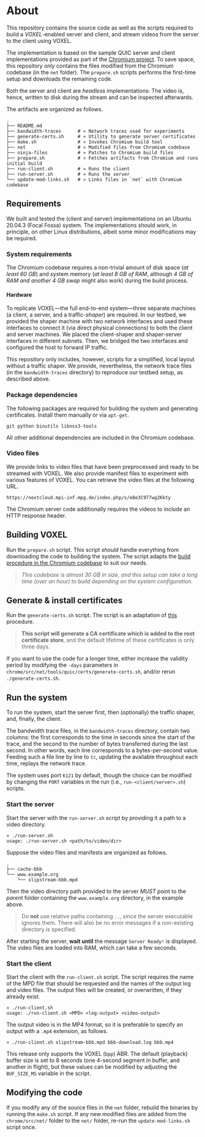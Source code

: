 # About

This repository contains the source code as well as the scripts required to build a *VOXEL*-enabled server and client, and stream videos from the server to the client using VOXEL.

The implementation is based on the sample QUIC server and client implementations provided as part of the [Chromium project](https://www.chromium.org/). To save space, this repository *only* contains the files modified from the Chromium codebase (in the `net` folder). The `prepare.sh` scripts performs the
first-time setup and downloads the remaining code.

Both the server and client are *headless* implementations: The video is, hence, written to disk during the stream and can be inspected afterwards.

The artifacts are organized as follows.

```
.
├── README.md
├── bandwidth-traces      # » Network traces used for experiments
├── generate-certs.sh     # » Utility to generate server certificates
├── make.sh               # » Invokes Chromium build tool
├── net                   # » Modified files from Chromium codebase
├── ninja-files           # » Patches to Chromium build files
├── prepare.sh            # » Fetches artifacts from Chromium and runs initial build
├── run-client.sh         # » Runs the client
├── run-server.sh         # » Runs the server
└── update-mod-links.sh   # » Links files in `net` with Chromium codebase
```


## Requirements

We built and tested the (client and server) implementations on an Ubuntu 20.04.3 (Focal Fossa) system. The implementations should work, in principle, on other Linux distributions, albeit some minor modifications may be required.

### System requirements

The Chromium codebase requires a non-trivial amount of disk space (*at least 60 GB*) and system memory (*at least 8 GB of RAM*, although *4 GB of RAM and another 4 GB swap* might also work) during the build process.

#### Hardware

To replicate *VOXEL*—the full end-to-end system—three separate machines (a client, a server, and a traffic-*shaper*) are required. In our testbed, we provided the shaper machine with two network interfaces and used these interfaces to connect it (via direct physical connections) to both the client and server machines. We placed the client-shaper and shaper-server interfaces in different subnets. Then, we bridged the two interfaces and configured the host to forward IP traffic.

This repository only includes, however, scripts for a simplified, local layout without a traffic shaper. We provide, nevertheless, the network trace files (in the `bandwidth-traces` directory) to reproduce our testbed setup, as described above.

### Package dependencies

The following packages are required for building the system and generating certificates. Install  them manually or via `apt-get`.

```
git python binutils libnss3-tools
```

All other additional dependencies are included in the Chromium codebase.

### Video files

We provide links to video files that have been preprocessed and ready to be streamed with VOXEL. We also provide manifest files to experiment with various features of VOXEL. You can retrieve the video files at the following URL.

    https://nextcloud.mpi-inf.mpg.de/index.php/s/e8e3C977wg2Kkty

The Chromium server code additionally requires the videos to include an HTTP response header.


## Building VOXEL

Run the `prepare.sh` script. This script *should* handle everything from downloading the code to building the system. The script adapts the [build procedure in the Chromium codebase](https://chromium.googlesource.com/chromium/src/+/refs/heads/main/docs/linux/build_instructions.md) to suit our needs.

> *This codebase is almost 30 GB in size, and this setup can take a long time (over an hour) to build depending on the system configuration.*


## Generate & install certificates

Run the `generate-certs.sh` script. The script is an adaptation of [this](https://chromium.googlesource.com/chromium/src/+/refs/heads/main/docs/linux/cert_management.md) procedure.

  > **This script will generate a CA certificate which is added to the root certificate store**, and the default lifetime of these certificates is only three days.
  
If you want to use the code for a longer time, either increase the validity period by modifying the `-days` parameters in `chrome/src/net/tools/quic/certs/generate-certs.sh`, and/or rerun `./generate-certs.sh`.

## Run the system

To run the system, start the server first, then (optionally) the traffic shaper, and, finally, the client.

The bandwidth trace files, in the `bandwidth-traces` directory, contain two columns: the first corresponds to the time in seconds since the start of the trace, and the second to the number of bytes transferred during the last second. In other words, each line corresponds to a bytes-per-second value. Feeding such a file line by line to `tc`, updating the available throughout each time, replays the network trace.

The system uses port `6121` by default, though the choice can be modified by changing the `PORT` variables in the run (i.e., `run-<client/server>.sh`) scripts.

### Start the server

Start the server with the `run-server.sh` script by providing it a path to a video directory.

```
» ./run-server.sh
usage: ./run-server.sh <path/to/video/dir>
```

Suppose the video files and manifests are organized as follows.

```
.
├── cache-bbb
└── www.example.org
    └── slipstream-bbb.mpd
```

Then the video directory path provided to the server *MUST* point to the *parent* folder containing the `www.example.org` directory, in the example above.

  > Do **not** use relative paths containing `..`, since the server executable ignores them. There will also be no error messages if a non-existing directory is specified.

After starting the server, **wait until** the message `Server Ready!` is displayed. The video files are loaded into RAM, which can take a few seconds.

### Start the client

Start the client with the `run-client.sh` script. The script requires the name of the MPD file that should be requested and the names of the output log and video files. The output files will be created, or overwritten, if they already exist.
```
» ./run-client.sh
usage: ./run-client.sh <MPD> <log-output> <video-output>
```


The output video is in the MP4 format, so it is preferable to specify an output with a `.mp4` extension, as follows.

```
» ./run-client.sh slipstream-bbb.mpd bbb-download.log bbb.mp4
```

This release only supports the VOXEL (`bpp`) ABR. The default (playback) buffer size is set to 8 seconds (one 4-second segment in buffer, and another in flight), but these values can be modified by adjusting the `BUF_SIZE_MS` variable in the script.

## Modifying the code

If you modify any of the source files in the `net` folder, rebuild the binaries by running the `make.sh` script. If any new modified files are added from the `chrome/src/net/` folder to the `net/` folder, re-run the `update-mod-links.sh` script once.
